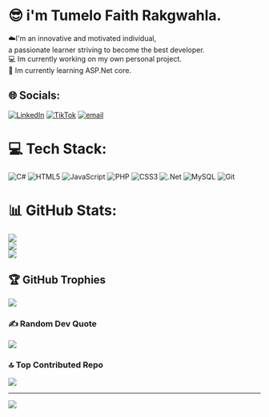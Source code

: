 # 😎 i'm Tumelo Faith Rakgwahla.
☁️I'm an innovative and motivated individual, <br> a passionate learner striving to become the best developer.<br>💻 Im currently working on my own personal project.<br>📖 Im currently learning ASP.Net core.<br> 


## 🌐 Socials:
[![LinkedIn](https://img.shields.io/badge/LinkedIn-%230077B5.svg?logo=linkedin&logoColor=white)](https://linkedin.com/in/www.linkedin.com/in/tumelo-rakgwahla) [![TikTok](https://img.shields.io/badge/TikTok-%23000000.svg?logo=TikTok&logoColor=white)](https://tiktok.com/@tumiRakgwahla) [![email](https://img.shields.io/badge/Email-D14836?logo=gmail&logoColor=white)](mailto:tumelorakgwahl@gmail.com) 

# 💻 Tech Stack:
![C#](https://img.shields.io/badge/c%23-%23239120.svg?style=for-the-badge&logo=csharp&logoColor=white) ![HTML5](https://img.shields.io/badge/html5-%23E34F26.svg?style=for-the-badge&logo=html5&logoColor=white) ![JavaScript](https://img.shields.io/badge/javascript-%23323330.svg?style=for-the-badge&logo=javascript&logoColor=%23F7DF1E) ![PHP](https://img.shields.io/badge/php-%23777BB4.svg?style=for-the-badge&logo=php&logoColor=white) ![CSS3](https://img.shields.io/badge/css3-%231572B6.svg?style=for-the-badge&logo=css3&logoColor=white) ![.Net](https://img.shields.io/badge/.NET-5C2D91?style=for-the-badge&logo=.net&logoColor=white) ![MySQL](https://img.shields.io/badge/mysql-4479A1.svg?style=for-the-badge&logo=mysql&logoColor=white) ![Git](https://img.shields.io/badge/git-%23F05033.svg?style=for-the-badge&logo=git&logoColor=white)
# 📊 GitHub Stats:
![](https://github-readme-stats.vercel.app/api?username=TumeloFRakgwahla&theme=dark&hide_border=true&include_all_commits=false&count_private=false)<br/>
![](https://nirzak-streak-stats.vercel.app/?user=TumeloFRakgwahla&theme=dark&hide_border=true)<br/>
![](https://github-readme-stats.vercel.app/api/top-langs/?username=TumeloFRakgwahla&theme=dark&hide_border=true&include_all_commits=false&count_private=false&layout=compact)

## 🏆 GitHub Trophies
![](https://github-profile-trophy.vercel.app/?username=TumeloFRakgwahla&theme=radical&no-frame=true&no-bg=false&margin-w=4)

### ✍️ Random Dev Quote
![](https://quotes-github-readme.vercel.app/api?type=horizontal&theme=dark)

### 🔝 Top Contributed Repo
![](https://github-contributor-stats.vercel.app/api?username=TumeloFRakgwahla&limit=5&theme=dark&combine_all_yearly_contributions=true)

---
[![](https://visitcount.itsvg.in/api?id=TumeloFRakgwahla&icon=0&color=0)](https://visitcount.itsvg.in)

<!-- Proudly created with GPRM ( https://gprm.itsvg.in ) -->
